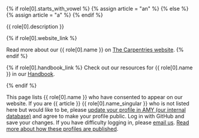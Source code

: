 {% if role[0].starts_with_vowel %}
{% assign article = "an" %}
{% else %}
{% assign article = "a" %}
{% endif %}

<p>{{ role[0].description }}</p>


{% if role[0].website_link %}
<p>Read more about our {{ role[0].name }} on  <a href="{{ role[0].website_link }}">The Carpentries website</a>. 
{% endif %}

{% if role[0].handbook_link %}
Check out our resources for {{ role[0].name }} in our <a href="{{ role[0].handbook_link }}">Handbook</a>.  </p>
{% endif %}

<p>This page lists {{ role[0].name }} who have consented to appear on our website. If you are {{ article }}
  {{ role[0].name_singular }} who is not listed here but would like to be, please 
  <a href="https://amy.carpentries.org/">update your profile in AMY (our internal database)</a> and agree to make
  your profile public. Log in with GitHub and save your changes. If you have difficulty logging in, please 
  <a href="mailto:{{site.contact}}">email us</a>. <a href="/community-member-profile-faq/">Read more about how these profiles are published</a>.
